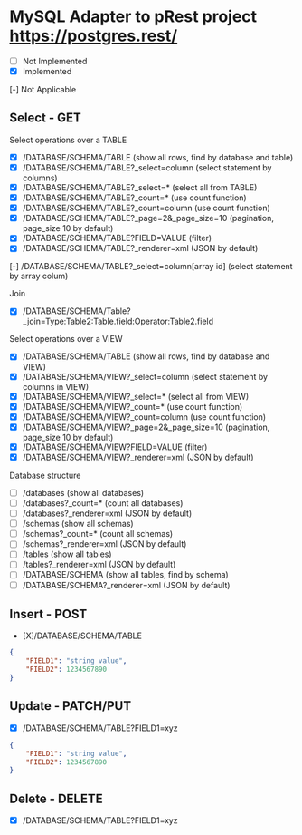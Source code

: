 # MySQL Adapter to pRest project https://postgres.rest/

- [ ] Not Implemented
- [X] Implemented

[-] Not Applicable

## Select - GET
Select operations over a TABLE
- [X] /DATABASE/SCHEMA/TABLE (show all rows, find by database and table)
- [X] /DATABASE/SCHEMA/TABLE?_select=column (select statement by columns)
- [X] /DATABASE/SCHEMA/TABLE?_select=* (select all from TABLE)
- [X] /DATABASE/SCHEMA/TABLE?_count=* (use count function)
- [X] /DATABASE/SCHEMA/TABLE?_count=column (use count function)
- [X] /DATABASE/SCHEMA/TABLE?_page=2&_page_size=10 (pagination, page_size 10 by default)
- [X] /DATABASE/SCHEMA/TABLE?FIELD=VALUE (filter)
- [X] /DATABASE/SCHEMA/TABLE?_renderer=xml (JSON by default)

[-] /DATABASE/SCHEMA/TABLE?_select=column[array id] (select statement by array colum)

Join
- [X] /DATABASE/SCHEMA/Table?_join=Type:Table2:Table.field:Operator:Table2.field

Select operations over a VIEW
- [X] /DATABASE/SCHEMA/TABLE (show all rows, find by database and VIEW)
- [X] /DATABASE/SCHEMA/VIEW?_select=column (select statement by columns in VIEW)
- [X] /DATABASE/SCHEMA/VIEW?_select=* (select all from VIEW)
- [X] /DATABASE/SCHEMA/VIEW?_count=* (use count function)
- [X] /DATABASE/SCHEMA/VIEW?_count=column (use count function)
- [X] /DATABASE/SCHEMA/VIEW?_page=2&_page_size=10 (pagination, page_size 10 by default)
- [X] /DATABASE/SCHEMA/VIEW?FIELD=VALUE (filter)
- [X] /DATABASE/SCHEMA/VIEW?_renderer=xml (JSON by default)

Database structure
- [ ] /databases (show all databases)
- [ ] /databases?_count=* (count all databases)
- [ ] /databases?_renderer=xml (JSON by default)
- [ ] /schemas (show all schemas)
- [ ] /schemas?_count=* (count all schemas)
- [ ] /schemas?_renderer=xml (JSON by default)
- [ ] /tables (show all tables)
- [ ] /tables?_renderer=xml (JSON by default)
- [ ] /DATABASE/SCHEMA (show all tables, find by schema)
- [ ] /DATABASE/SCHEMA?_renderer=xml (JSON by default)

## Insert - POST
- [X]/DATABASE/SCHEMA/TABLE
```json
{
    "FIELD1": "string value",
    "FIELD2": 1234567890
}
```

## Update - PATCH/PUT
- [X] /DATABASE/SCHEMA/TABLE?FIELD1=xyz
```json
{
    "FIELD1": "string value",
    "FIELD2": 1234567890
}
```

## Delete - DELETE
- [X] /DATABASE/SCHEMA/TABLE?FIELD1=xyz
